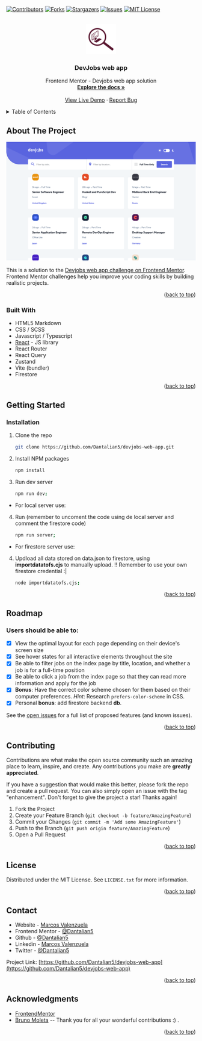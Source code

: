 <!-- Improved compatibility of back to top link: See: https://github.com/othneildrew/Best-README-Template/pull/73 -->

<a name="readme-top"></a>

<!--
*** Thanks for checking out the Best-README-Template. If you have a suggestion
*** that would make this better, please fork the repo and create a pull request
*** or simply open an issue with the tag "enhancement".
*** Don't forget to give the project a star!
*** Thanks again! Now go create something AMAZING! :D
-->

<!-- PROJECT SHIELDS -->
<!--
*** I'm using markdown "reference style" links for readability.
*** Reference links are enclosed in brackets [ ] instead of parentheses ( ).
*** See the bottom of this document for the declaration of the reference variables
*** for contributors-url, forks-url, etc. This is an optional, concise syntax you may use.
*** https://www.markdownguide.org/basic-syntax/#reference-style-links
-->

[![Contributors][contributors-shield]][contributors-url]
[![Forks][forks-shield]][forks-url]
[![Stargazers][stars-shield]][stars-url]
[![Issues][issues-shield]][issues-url]
[![MIT License][license-shield]][license-url]

<!-- PROJECT LOGO -->
<br />
<div align="center">
  <a href="https://github.com/Dantalian5/devjobs-web-app">
    <img src="./public/favicon/icon.png" alt="Logo" width="80" height="80">
  </a>

<h3 align="center">DevJobs web app</h3>

  <p align="center">
    Frontend Mentor - Devjobs web app solution
    <br />
    <a href="https://github.com/Dantalian5/devjobs-web-app"><strong>Explore the docs »</strong></a>
    <br />
    <br />
    <a href="https://devjobs-web-app-five.vercel.app/">View Live Demo</a>
    ·
    <a href="https://github.com/Dantalian5/devjobs-web-app/issues">Report Bug</a>
  </p>
</div>

<!-- TABLE OF CONTENTS -->
<details>
  <summary>Table of Contents</summary>
  <ol>
    <li>
      <a href="#about-the-project">About The Project</a>
      <ul>
        <li><a href="#built-with">Built With</a></li>
      </ul>
    </li>
    <li>
      <a href="#getting-started">Getting Started</a>
      <ul>
        <li><a href="#installation">Installation</a></li>
      </ul>
    </li>
    <li><a href="#roadmap">Roadmap</a></li>
    <li><a href="#contributing">Contributing</a></li>
    <li><a href="#license">License</a></li>
    <li><a href="#contact">Contact</a></li>
    <li><a href="#acknowledgments">Acknowledgments</a></li>
  </ol>
</details>

<!-- ABOUT THE PROJECT -->

## About The Project

[![Product Name Screen Shot][product-screenshot]](images/screenshot.png)

This is a solution to the [Devjobs web app challenge on Frontend Mentor](https://www.frontendmentor.io/challenges/devjobs-web-app-HuvC_LP4l). Frontend Mentor challenges help you improve your coding skills by building realistic projects.

<p align="right">(<a href="#readme-top">back to top</a>)</p>

### Built With

- HTML5 Markdown
- CSS / SCSS
- Javascript / Typescript
- [React](https://reactjs.org/) - JS library
- React Router
- React Query
- Zustand
- Vite (bundler)
- Firestore

<p align="right">(<a href="#readme-top">back to top</a>)</p>

<!-- GETTING STARTED -->

## Getting Started

### Installation

1. Clone the repo
   ```sh
   git clone https://github.com/Dantalian5/devjobs-web-app.git
   ```
2. Install NPM packages
   ```sh
   npm install
   ```
3. Run dev server
   ```sh
   npm run dev;
   ```

- For local server use:

4.  Run (remember to uncoment the code using de local server and comment the firestore code)
    ```sh
    npm run server;
    ```

- For firestore server use:

4.  Updload all data stored on data.json to firestore, using **importdatatofs.cjs** to manually upload. !! Remember to use your own firestore credential :|
    ```sh
    node importdatatofs.cjs;
    ```

<p align="right">(<a href="#readme-top">back to top</a>)</p>

<!-- USAGE EXAMPLES -->

<!-- ROADMAP -->

## Roadmap

### Users should be able to:

- [x] View the optimal layout for each page depending on their device's screen size
- [x] See hover states for all interactive elements throughout the site
- [x] Be able to filter jobs on the index page by title, location, and whether a job is for a full-time position
- [x] Be able to click a job from the index page so that they can read more information and apply for the job
- [x] **Bonus**: Have the correct color scheme chosen for them based on their computer preferences. _Hint_: Research `prefers-color-scheme` in CSS.
- [x] Personal **bonus**: add firestore backend **db**.

See the [open issues](https://github.com/Dantalian5/devjobs-web-app/issues) for a full list of proposed features (and known issues).

<p align="right">(<a href="#readme-top">back to top</a>)</p>

<!-- CONTRIBUTING -->

## Contributing

Contributions are what make the open source community such an amazing place to learn, inspire, and create. Any contributions you make are **greatly appreciated**.

If you have a suggestion that would make this better, please fork the repo and create a pull request. You can also simply open an issue with the tag "enhancement".
Don't forget to give the project a star! Thanks again!

1. Fork the Project
2. Create your Feature Branch (`git checkout -b feature/AmazingFeature`)
3. Commit your Changes (`git commit -m 'Add some AmazingFeature'`)
4. Push to the Branch (`git push origin feature/AmazingFeature`)
5. Open a Pull Request

<p align="right">(<a href="#readme-top">back to top</a>)</p>

<!-- LICENSE -->

## License

Distributed under the MIT License. See `LICENSE.txt` for more information.

<p align="right">(<a href="#readme-top">back to top</a>)</p>

<!-- CONTACT -->

## Contact

- Website - [Marcos Valenzuela](https://marcosvalenzuela.netlify.app)
- Frontend Mentor - [@Dantalian5](https://www.frontendmentor.io/profile/Dantalian5)
- Github - [@Dantalian5](https://github.com/Dantalian5)
- Linkedin - [Marcos Valenzuela](https://www.linkedin.com/in/marcos-valenzuela-coding)
- Twitter - [@Dantalian5](https://www.twitter.com/Dantalian5)

Project Link: [https://github.com/Dantalian5/devjobs-web-app](https://github.com/Dantalian5/devjobs-web-app)

<p align="right">(<a href="#readme-top">back to top</a>)</p>

<!-- ACKNOWLEDGMENTS -->

## Acknowledgments

- [FrontendMentor](www.frontendmentor.io)
- [Bruno Moleta](https://github.com/brunomoleta) -- Thank you for all your wonderful contributions :) .

<p align="right">(<a href="#readme-top">back to top</a>)</p>

<!-- MARKDOWN LINKS & IMAGES -->
<!-- https://www.markdownguide.org/basic-syntax/#reference-style-links -->

[contributors-shield]: https://img.shields.io/github/contributors/Dantalian5/devjobs-web-app.svg?style=for-the-badge
[contributors-url]: https://github.com/Dantalian5/devjobs-web-app/graphs/contributors
[forks-shield]: https://img.shields.io/github/forks/Dantalian5/devjobs-web-app.svg?style=for-the-badge
[forks-url]: https://github.com/Dantalian5/devjobs-web-app/network/members
[stars-shield]: https://img.shields.io/github/stars/Dantalian5/devjobs-web-app.svg?style=for-the-badge
[stars-url]: https://github.com/Dantalian5/devjobs-web-app/stargazers
[issues-shield]: https://img.shields.io/github/issues/Dantalian5/devjobs-web-app.svg?style=for-the-badge
[issues-url]: https://github.com/Dantalian5/devjobs-web-app/issues
[license-shield]: https://img.shields.io/github/license/Dantalian5/devjobs-web-app.svg?style=for-the-badge
[license-url]: https://github.com/Dantalian5/devjobs-web-app/blob/master/LICENSE.txt
[linkedin-shield]: https://img.shields.io/badge/-LinkedIn-black.svg?style=for-the-badge&logo=linkedin&colorB=555
[linkedin-url]: https://linkedin.com/in/linkedin_username
[product-screenshot]: images/screenshot.png
[React.js]: https://img.shields.io/badge/React-20232A?style=for-the-badge&logo=react&logoColor=61DAFB
[React-url]: https://reactjs.org/
